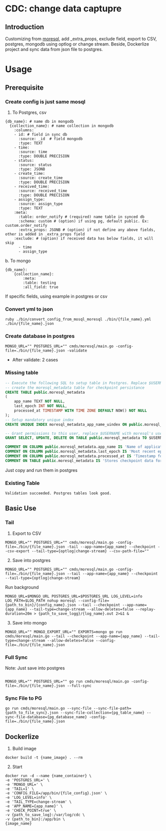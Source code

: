 # CDC: change data captupre

## Introduction

Customizing from [moresql](https://github.com/zph/moresql), add \_extra_props, exclude field, export to CSV, postgres, mongodb using optlog or change stream.
Beside, Dockerlize project and sync data from json file to postgres.

# Usage

## Prerequisite

### Create config is just same mosql

1. To Postgres, csv

```
{db_name}: # name db in mongodb
  {collection_name}: # name collection in mongodb
    :columns:
    - id: # field in sync db
      :source: _id  # field mongodb
      :type: TEXT
    - time:
      :source: time
      :type: DOUBLE PRECISION
    - status:
      :source: status
      :type: JSONB
    - create_time:
      :source: create_time
      :type: DOUBLE PRECISION
    - received_time:
      :source: received_time
      :type: DOUBLE PRECISION
    - assign_type:
      :source: assign_type
      :type: TEXT
    :meta:
      :table: order_notify # (required) name table in synced db
      :schema: custom # (option) if using pg, default public. Ex: custom.order_notify
      :extra_props: JSONB # (option) if not define any above fields, other is added in _extra_props field
    :exclude: # (option) if received data has below fields, it will skip
      - time
      - assign_type
```

b. To mongo

```
{db_name}:
    {collection_name}:
        :meta:
        :table: testing
        :all_field: true
```

If specific fields, using example in postgres or csv

### Convert yml to json

```
ruby ./bin/convert_config_from_mosql_moresql ./bin/{file_name}.yml ./bin/{file_name}.json
```

### Create database in postgres

```
MONGO_URL="" POSTGRES_URL="" cmds/moresql/main.go -config-file=./bin/{file_name}.json -validate
```

- After validate: 2 cases

### Missing table

```sql
-- Execute the following SQL to setup table in Postgres. Replace $USERNAME with the moresql user.
-- create the moresql_metadata table for checkpoint persistance
CREATE TABLE public.moresql_metadata
(
    app_name TEXT NOT NULL,
    last_epoch INT NOT NULL,
    processed_at TIMESTAMP WITH TIME ZONE DEFAULT NOW() NOT NULL
);
-- Setup mandatory unique index
CREATE UNIQUE INDEX moresql_metadata_app_name_uindex ON public.moresql_metadata (app_name);

-- Grant permissions to this user, replace $USERNAME with moresql's user
GRANT SELECT, UPDATE, DELETE ON TABLE public.moresql_metadata TO $USERNAME;

COMMENT ON COLUMN public.moresql_metadata.app_name IS 'Name of application. Used for circumstances where multiple apps stream to same PG instance.';
COMMENT ON COLUMN public.moresql_metadata.last_epoch IS 'Most recent epoch processed from Mongo';
COMMENT ON COLUMN public.moresql_metadata.processed_at IS 'Timestamp for when the last epoch was processed at';
COMMENT ON TABLE public.moresql_metadata IS 'Stores checkpoint data for MoreSQL (mongo->pg) streaming';
```

Just copy and run them in postgres

### Existing Table

```
Validation succeeded. Postgres tables look good.
```

## Basic Use

### Tail

1. Export to CSV

```
MONGO_URL="" POSTGRES_URL="" cmds/moresql/main.go -config-file=./bin/{file_name}.json -tail --app-name={app_name} --checkpoint --csv-export --tail-type={optlog|change-stream} --csv-path-file=""
```

2. Save into postgres

```
MONGO_URL="" POSTGRES_URL="" cmds/moresql/main.go -config-file=./bin/{file_name}.json --tail --app-name={app_name} --checkpoint --tail-type={optlog|change-stream}
```

Run background

```
MONGO_URL=$MONGO_URL POSTGRES_URL=$POSTGRES_URL LOG_LEVEL=info LOG_PATH=$LOG_PATH nohup moresql --config-file={path_to_bin}/{config_name}.json --tail --checkpoint --app-name={app_name} --tail-type=change-stream --allow-deletes=false --replay-duration=20m > {path_to_save_logg}/{log_name}.out 2>&1 &
```

3. Save into mongo

```
MONGO_URL="" MONGO_EXPORT_URL="" EXPORTS=mongo go run cmds/moresql/main.go --tail --checkpoint --app-name={app_name} --tail-type=change-stream --allow-deletes=false --config-file=./bin/{file_name}.json
```

### Full Sync

Note: Just save into postgres

```

MONGO_URL="" POSTGRES_URL="" go run cmds/moresql/main.go -config-file=./bin/{file_name}.json --full-sync
```

### Sync File to PG

```
go run cmds/moresql/main.go --sync-file --sync-file-path={path_to_file_sync}.json --sync-file-collection={pg_table_name} --sync-file-database={pg_database_name} -config-file=./bin/{file_name}.json
```

## Dockerlize

1. Build image

```
docker build -t {name_image} . --rm
```

2. Start

```
docker run -d --name {name_container} \
-e 'POSTGRES_URL=' \
-e 'MONGO_URL=' \
-e 'TAIL=1' \
-e 'CONFIG_FILE=/app/bin/{file_config}.json' \
-e 'LOG_LEVEL=info' \
-e 'TAIL_TYPE=change-stream' \
-e 'APP_NAME={app_name}' \
-e 'CHECK_POINT=true' \
-v {path_to_save_log}:/var/log/cdc \
-v {path_to_bin}:/app/bin \
{image_name}
```
